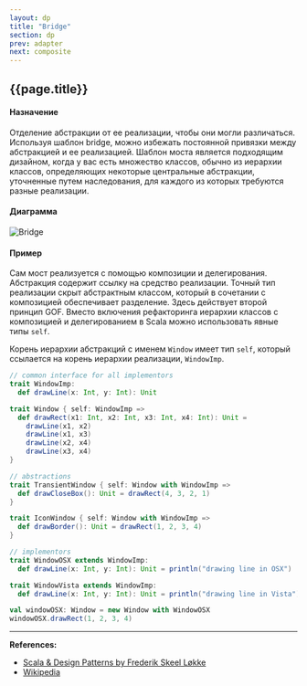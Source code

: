 ```yaml
---
layout: dp
title: "Bridge"
section: dp
prev: adapter
next: composite
---
```


## {{page.title}}

#### Назначение

Отделение абстракции от ее реализации, чтобы они могли различаться.
Используя шаблон bridge, можно избежать постоянной привязки между абстракцией и ее реализацией. 
Шаблон моста является подходящим дизайном, когда у вас есть множество классов, обычно из иерархии классов, 
определяющих некоторые центральные абстракции, уточненные путем наследования, 
для каждого из которых требуются разные реализации.

#### Диаграмма

![Bridge](https://upload.wikimedia.org/wikipedia/ru/8/81/Bridgeuml.gif)

#### Пример

Сам мост реализуется с помощью композиции и делегирования. 
Абстракция содержит ссылку на средство реализации. 
Точный тип реализации скрыт абстрактным классом, который в сочетании с композицией обеспечивает разделение. 
Здесь действует второй принцип GOF. 
Вместо включения рефакторинга иерархии классов с композицией и делегированием 
в Scala можно использовать явные типы `self`.

Корень иерархии абстракций с именем `Window` имеет тип `self`, 
который ссылается на корень иерархии реализации, `WindowImp`.

```scala mdoc:silent
// common interface for all implementors
trait WindowImp:
  def drawLine(x: Int, y: Int): Unit

trait Window { self: WindowImp =>
  def drawRect(x1: Int, x2: Int, x3: Int, x4: Int): Unit =
    drawLine(x1, x2)
    drawLine(x1, x3)
    drawLine(x2, x4)
    drawLine(x3, x4)
}

// abstractions
trait TransientWindow { self: Window with WindowImp =>
  def drawCloseBox(): Unit = drawRect(4, 3, 2, 1)
}

trait IconWindow { self: Window with WindowImp =>
  def drawBorder(): Unit = drawRect(1, 2, 3, 4)
}
```

```scala mdoc:silent
// implementors
trait WindowOSX extends WindowImp:
  def drawLine(x: Int, y: Int): Unit = println("drawing line in OSX")

trait WindowVista extends WindowImp:
  def drawLine(x: Int, y: Int): Unit = println("drawing line in Vista")
```

```scala mdoc
val windowOSX: Window = new Window with WindowOSX
windowOSX.drawRect(1, 2, 3, 4)
```


---

**References:**
- [Scala & Design Patterns by Frederik Skeel Løkke](https://www.scala-lang.org/old/sites/default/files/FrederikThesis.pdf)
- [Wikipedia](https://ru.wikipedia.org/wiki/%D0%9C%D0%BE%D1%81%D1%82_(%D1%88%D0%B0%D0%B1%D0%BB%D0%BE%D0%BD_%D0%BF%D1%80%D0%BE%D0%B5%D0%BA%D1%82%D0%B8%D1%80%D0%BE%D0%B2%D0%B0%D0%BD%D0%B8%D1%8F))
